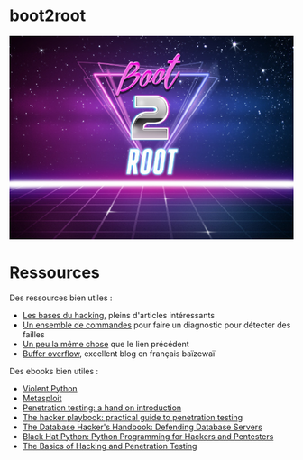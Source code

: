 # boot2root

![boot2root](img/logo.jpg "Boot2Root")

# Ressources

Des ressources bien utiles :

- [Les bases du hacking](http://www.bases-hacking.org/bases.html), pleins d'articles intéressants
- [Un ensemble de commandes](https://www.rebootuser.com/?p=1623) pour faire un diagnostic pour détecter des failles
- [Un peu la même chose](https://blog.g0tmi1k.com/2011/08/basic-linux-privilege-escalation/) que le lien précédent
- [Buffer overflow](http://beta.hackndo.com/buffer-overflow/), excellent blog en français baïzewaï

Des ebooks bien utiles :

- [Violent Python](http://zempirians.com/ebooks/Violent%20Python%20-%20A%20Cookbook%20for%20Hackers,%20Forensic%20Analysts,%20Penetration%20Testers%20and%20Security%20Engineers.pdf)
- [Metasploit](http://zempirians.com/ebooks/No.Starch.Metasploit.Jul.2011.pdf)
- [Penetration testing: a hand on introduction](https://repo.zenk-security.com/Magazine%20E-book/Penetration%20Testing%20-%20A%20hands-on%20introduction%20to%20Hacking.pdf)
- [The hacker playbook: practical guide to penetration testing](https://doc.lagout.org/security/The-Hacker-Playbook-Practical-Guide-To-Penetration-Testing-2014.pdf)
- [The Database Hacker's Handbook: Defending Database Servers](http://sdn.ifmo.ru/Members/shkrebets/the-database-hackers-handbook-defending-database-servers)
- [Black Hat Python: Python Programming for Hackers and Pentesters](https://pythonizame.s3.amazonaws.com/media/Book/black-hat-python/file/af0ef90e-83cf-11e5-964d-04015fb6ba01.pdf)
- [The Basics of Hacking and Penetration Testing](http://padabum.com/x.php?id=212150)


